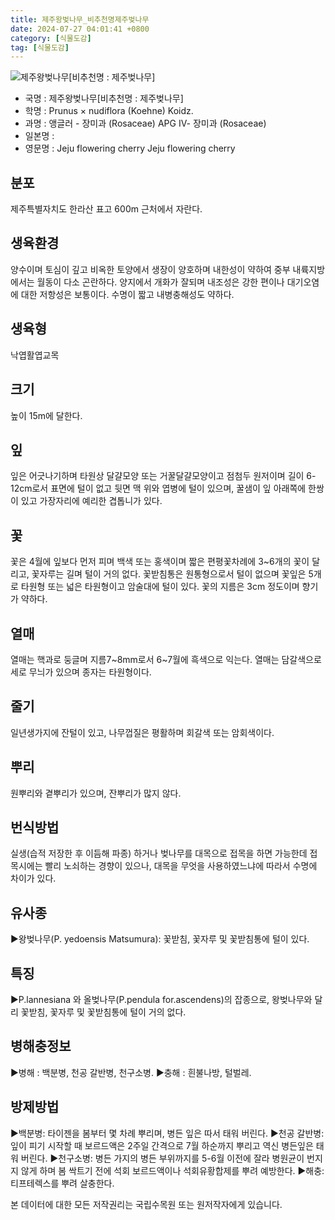 ```yaml
---
title: 제주왕벚나무_비추천명제주벚나무
date: 2024-07-27 04:01:41 +0800
category: [식물도감]
tag: [식물도감]
---
```




![제주왕벚나무[비추천명 : 제주벚나무]](/fileUpload/plants/basic/Rosaceae/Prunus/12950/2_th2.JPG)
- 국명 : 제주왕벚나무[비추천명 : 제주벚나무]
- 학명 : Prunus × nudiflora (Koehne) Koidz.
- 과명 : 앵글러 - 장미과 (Rosaceae) APG Ⅳ- 장미과 (Rosaceae)
- 일본명 : 
- 영문명 : Jeju flowering cherry Jeju flowering cherry


## 분포
제주특별자치도 한라산 표고 600m 근처에서 자란다.
## 생육환경
양수이며 토심이 깊고 비옥한 토양에서 생장이 양호하며  내한성이 약하여 중부 내륙지방에서는 월동이 다소 곤란하다. 양지에서 개화가 잘되며 내조성은 강한 편이나 대기오염에 대한 저항성은 보통이다. 수명이 짧고 내병충해성도 약하다.
## 생육형
낙엽활엽교목
## 크기
높이 15m에 달한다.
## 잎
잎은 어긋나기하며 타원상 달걀모양 또는 거꿀달걀모양이고 점첨두 원저이며 길이 6-12cm로서 표면에 털이 없고 뒷면 맥 위와 엽병에 털이 있으며, 꿀샘이 잎 아래쪽에 한쌍이 있고 가장자리에 예리한 겹톱니가 있다.
## 꽃
꽃은 4월에 잎보다 먼저 피며 백색 또는 홍색이며 짧은 편평꽃차례에 3~6개의 꽃이 달리고, 꽃자루는 길며 털이 거의 없다. 꽃받침통은 원통형으로서 털이 없으며 꽃잎은 5개로 타원형 또는 넓은 타원형이고 암술대에 털이 있다. 꽃의 지름은 3cm 정도이며 향기가 약하다.
## 열매
열매는 핵과로 둥글며 지름7~8mm로서 6~7월에 흑색으로 익는다. 열매는 담갈색으로 세로 무늬가 있으며 종자는 타원형이다.
## 줄기
일년생가지에 잔털이 있고, 나무껍질은 평활하며 회갈색 또는 암회색이다.
## 뿌리
원뿌리와 곁뿌리가 있으며, 잔뿌리가 많지 않다.
## 번식방법
실생(습적 저장한 후 이듬해 파종) 하거나 벚나무를 대목으로 접목을 하면 가능한데 접목시에는 빨리 노쇠하는 경향이 있으나, 대목을 무엇을 사용하였느냐에 따라서 수명에 차이가 있다. 

## 유사종
▶왕벚나무(P. yedoensis Matsumura): 꽃받침, 꽃자루 및 꽃받침통에 털이 있다.
## 특징
▶P.lannesiana 와 올벚나무(P.pendula for.ascendens)의 잡종으로, 왕벚나무와 달리 꽃받침, 꽃자루 및 꽃받침통에 털이 거의 없다.
## 병해충정보
▶병해 : 백분병, 천공 갈반병, 천구소병.▶충해 : 흰불나방, 털벌레.
## 방제방법
▶백분병: 타이젠을 봄부터 몇 차례 뿌리며, 병든 잎은 따서 태워 버린다. ▶천공 갈반병: 잎이 피기 시작할 때 보르드액은 2주일 간격으로 7월 하순까지 뿌리고 역신 병든잎은 태워 버린다.▶천구소병: 병든 가지의 병든 부위까지를 5-6월 이전에 잘라 병원균이 번지지 않게 하며 봄 싹트기 전에 석회 보르드액이나 석회유황합제를 뿌려 예방한다. ▶해충: 티프테렉스를 뿌려 살충한다.






본 데이터에 대한 모든 저작권리는 국립수목원 또는 원저작자에게 있습니다.
